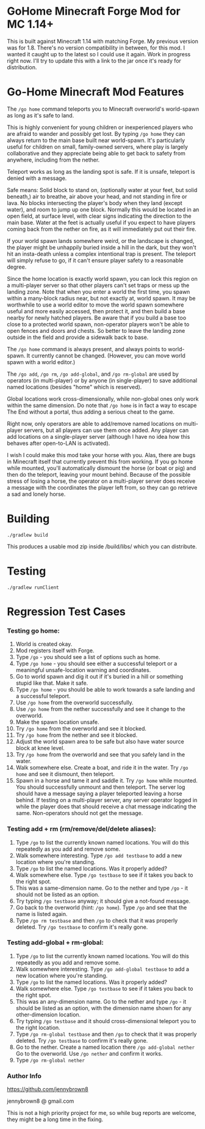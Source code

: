 # GoHome Minecraft Forge Mod for MC 1.14+

This is built against Minecraft 1.14 with matching Forge.  My previous version was for 1.8.  There's no
version compatibility in between, for this mod.  I wanted it caught up to the latest so I could
use it again.  Work in progress right now.  I'll try to update this with a link to the jar once it's ready for 
distribution.

# Go-Home Minecraft Mod Features

The `/go home` command teleports you to Minecraft overworld's world-spawn as long as it's safe to land.  

This is highly convenient for young children or inexperienced players who are afraid to wander
and possibly get lost.  By typing `/go home` they can always return to the main base built near
world-spawn.  It's particularly useful for children on small, family-owned servers, where play is 
largely collaborative and they appreciate being able to get back to safety from anywhere,
including from the nether.

Teleport works as long as the landing spot is safe.  If it is unsafe, teleport is denied with a message.

Safe means: Solid  block to stand on, (optionally water at your feet, but solid beneath,) air to breathe, air 
above your head, and not standing in fire or lava.  No blocks intersecting the player's 
body when they land (except water), and room to jump up one block.  Normally this would be located
in an open field, at surface level, with clear signs indicating the direction to the main base.
Water at the feet is actually useful if you expect to have players coming back from the nether on fire,
as it will immediately put out their fire.

If your world spawn lands somewhere weird, or the landscape is changed, the player might be unhappily buried inside 
a hill in the dark, but they won't hit an insta-death unless a complex intentional trap is present.
The teleport will simply refuse to go, if it can't ensure player safety to a reasonable degree.

Since the home location is exactly world spawn, you can lock this region on a multi-player server so
that other players can't set traps or mess up the landing zone.  Note that when you enter a world 
the first time, you spawn within a many-block radius near, but not exactly at, world spawn.  It may 
be worthwhile to use a world editor to move the world spawn somewhere useful and more easily 
accessed, then protect it, and then build a base nearby for newly hatched players.  Be aware that if
you build a base too close to a protected world spawn, non-operator players won't be able to 
open fences and doors and chests.  So better to leave the landing zone outside in the field and 
provide a sidewalk back to base.

The `/go home` command is always present, and always points to world-spawn.  It currently cannot be changed.
(However, you can move world spawn with a world editor.)

The `/go add`, `/go rm`, `/go add-global`, and `/go rm-global` are used by operators (in multi-player) 
or by anyone (in single-player) to save additional named locations (besides "home" which is reserved).  

Global locations work cross-dimensionally, while non-global ones only work within the same dimension.
Do note that `/go home` is in fact a way to escape The End without a portal, thus adding a serious cheat
to the game.

Right now, only operators are able to add/remove named locations on multi-player servers, but 
all players can use them once added.  Any player can add locations on a single-player 
server (although I have no idea how this behaves after open-to-LAN is activated).

I wish I could make this mod take your horse with you.  Alas, there are bugs in Minecraft itself
that currently prevent this from working.  If you go home while mounted, you'll automatically
dismount the horse (or boat or pig) and then do the teleport, leaving your mount behind.
Because of the possible stress of losing a horse, the operator on a multi-player server does
receive a message with the coordinates the player left from, so they can go retrieve a 
sad and lonely horse.



# Building
`./gradlew build`

This produces a usable mod zip inside /build/libs/ which you can distribute.


# Testing

`./gradlew runClient`


# Regression Test Cases


### Testing go home:

1. World is created okay.
2. Mod registers itself with Forge.
3. Type `/go` - you should see a list of options such as home.
4. Type `/go home` - you should see either a successful teleport or a meaningful unsafe-location warning and coordinates.
5. Go to world spawn and dig it out if it's buried in a hill or something stupid like that. Make it safe.
6. Type `/go home` - you should be able to work towards a safe landing and a successful teleport.
7. Use `/go home` from the overworld successfully.
8. Use `/go home` from the nether successfully and see it change to the overworld.
9. Make the spawn location unsafe.
10. Try `/go home` from the overworld and see it blocked.
11. Try `/go home` from the nether and see it blocked.
12. Adjust the world spawn area to be safe but also have water source block at knee level.
13. Try `/go home` from the overworld and see that you safely land in the water.
14. Walk somewhere else.  Create a boat, and ride it in the water.  Try `/go home` and see it dismount, then teleport.
15. Spawn in a horse and tame it and saddle it. Try `/go home` while mounted.  You should successfully unmount and then teleport.  The server log should have a message saying a player teleported leaving a horse behind.  If 
testing on a multi-player server, any server operator logged in while the player does that should receive
a chat message indicating the same.  Non-operators should not get the message.

### Testing add + rm (rm/remove/del/delete aliases):

1. Type `/go` to list the currently known named locations.  You will do this repeatedly as you add and remove some.
2. Walk somewhere interesting. Type `/go add testbase` to add a new location where you're standing.
3. Type `/go` to list the named locations.  Was it properly added?
4. Walk somewhere else.  Type `/go testbase` to see if it takes you back to the right spot.
5. This was a same-dimension name.  Go to the nether and type `/go` - it should not be listed as an option.  
6. Try typing `/go testbase` anyway; it should give a not-found message.
7. Go back to the overworld (hint: `/go home`).  Type `/go` and see that the name is listed again.
8. Type `/go rm testbase` and then `/go` to check that it was properly deleted.  Try `/go testbase` to confirm it's really gone.

### Testing add-global + rm-global:

1. Type `/go` to list the currently known named locations.  You will do this repeatedly as you add and remove some.
2. Walk somewhere interesting. Type `/go add-global testbase` to add a new location where you're standing.
3. Type `/go` to list the named locations.  Was it properly added?
4. Walk somewhere else.  Type `/go testbase` to see if it takes you back to the right spot.
5. This was an any-dimension name.  Go to the nether and type `/go` - it should be listed as an option, with the dimension name shown for 
any other-dimension location.
6. Try typing `/go testbase` and it should cross-dimensional teleport you to the right location.
7. Type `/go rm-global testbase` and then `/go` to check that it was properly deleted.  Try `/go testbase` to confirm it's really gone.
8. Go to the nether.  Create a named location there `/go add-global nether`  Go to the overworld.  Use `/go nether` and confirm it works.
9. Type `/go rm-global nether`


### Author Info

<https://github.com/jennybrown8>

jennybrown8 @ gmail.com

This is not a high priority project for me, so while bug reports are welcome, they might be a long time in the fixing.


